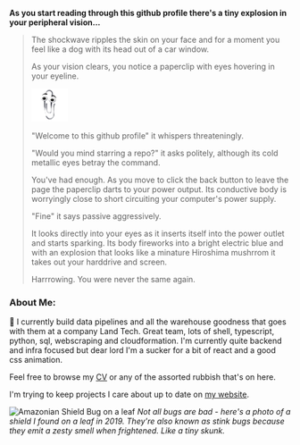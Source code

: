 **As you start reading through this github profile there's a tiny explosion in your peripheral vision...**

> The shockwave ripples the skin on your face and for a moment you feel like a dog with its head out of a car window.
>
> As your vision clears, you notice a paperclip with eyes hovering in your eyeline. 
>
> ![clippy](clippy.png)
>
> "Welcome to this github profile" it whispers threateningly.
> 
> "Would you mind starring a repo?" it asks politely, although its cold metallic eyes betray the command.
> 
> You've had enough. As you move to click the back button to leave the page the paperclip darts to your power output. Its conductive body is worryingly close to short circuiting your computer's power supply.
> 
> "Fine" it says passive aggressively.
> 
>It looks directly into your eyes as it inserts itself into the power outlet and starts sparking. Its body fireworks into a bright electric blue and with an explosion that looks like a minature Hiroshima mushrrom it takes out your harddrive and screen.
>
>Harrrowing. You were never the same again. 


### About Me:
👋 I currently build data pipelines and all the warehouse goodness that goes with them at a company Land Tech. Great team, lots of shell, typescript, python, sql, webscraping and cloudformation.
I'm currently quite backend and infra focused but dear lord I'm a sucker for a bit of react and a good css animation.


Feel free to browse my [CV](https://github.com/whatsrupp/CV) or any of the assorted rubbish that's on here. 

I'm trying to keep projects I care about up to date on [my website](https://www.nickrupp.co.uk/).

![Amazonian Shield Bug on a leaf](bug.jpg)
_Not all bugs are bad - here's a photo of a shield I found on a leaf in 2019. They're also known as stink bugs because they emit a zesty smell when frightened. Like a tiny skunk._

<!--
**whatsrupp/whatsrupp** is a ✨ _special_ ✨ repository because its `README.md` (this file) appears on your GitHub profile.

Here are some ideas to get you started:

- 🔭 I’m currently working on ...
- 🌱 I’m currently learning ...
- 👯 I’m looking to collaborate on ...
- 🤔 I’m looking for help with ...
- 💬 Ask me about ...
- 📫 How to reach me: ...
- 😄 Pronouns: ...
- ⚡ Fun fact: ...
-->
